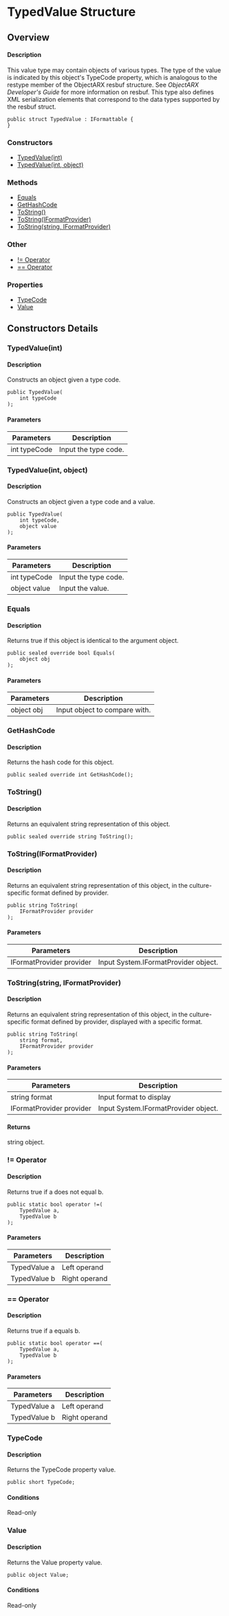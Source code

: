 # TypedValue Structure

## Overview

#### Description
This value type may contain objects of various types. The type of the value is indicated by this object's TypeCode property, which is analogous to the restype member of the ObjectARX resbuf structure. See _ObjectARX Developer's Guide_ for more information on resbuf. 
This type also defines XML serialization elements that correspond to the data types supported by the resbuf struct.
```text
public struct TypedValue : IFormattable {
}
```

### Constructors

- [TypedValue(int)](#typedvalue(int))
- [TypedValue(int, object)](#typedvalue(int,-object))

### Methods

- [Equals](#equals)
- [GetHashCode](#gethashcode)
- [ToString()](#tostring())
- [ToString(IFormatProvider)](#tostring(iformatprovider))
- [ToString(string, IFormatProvider)](#tostring(string,-iformatprovider))

### Other

- [!= Operator](#!=-operator)
- [== Operator](#==-operator)

### Properties

- [TypeCode](#typecode)
- [Value](#value)


## Constructors Details

### TypedValue(int)

#### Description
Constructs an object given a type code.
```text
public TypedValue(
    int typeCode
);
```

#### Parameters
| Parameters | Description |
| --- | --- |
| int typeCode | Input the type code. |

### TypedValue(int, object)

#### Description
Constructs an object given a type code and a value.
```text
public TypedValue(
    int typeCode, 
    object value
);
```

#### Parameters
| Parameters | Description |
| --- | --- |
| int typeCode | Input the type code. |
| object value | Input the value. |

### Equals

#### Description
Returns true if this object is identical to the argument object.
```text
public sealed override bool Equals(
    object obj
);
```

#### Parameters
| Parameters | Description |
| --- | --- |
| object obj | Input object to compare with. |

### GetHashCode

#### Description
Returns the hash code for this object.
```text
public sealed override int GetHashCode();
```

### ToString()

#### Description
Returns an equivalent string representation of this object.
```text
public sealed override string ToString();
```

### ToString(IFormatProvider)

#### Description
Returns an equivalent string representation of this object, in the culture-specific format defined by provider.
```text
public string ToString(
    IFormatProvider provider
);
```

#### Parameters
| Parameters | Description |
| --- | --- |
| IFormatProvider provider | Input System.IFormatProvider object. |

### ToString(string, IFormatProvider)

#### Description
Returns an equivalent string representation of this object, in the culture-specific format defined by provider, displayed with a specific format.
```text
public string ToString(
    string format, 
    IFormatProvider provider
);
```

#### Parameters
| Parameters | Description |
| --- | --- |
| string format | Input format to display |
| IFormatProvider provider | Input System.IFormatProvider object. |

#### Returns
string object.
### != Operator

#### Description
Returns true if a does not equal b.
```text
public static bool operator !=(
    TypedValue a, 
    TypedValue b
);
```

#### Parameters
| Parameters | Description |
| --- | --- |
| TypedValue a | Left operand |
| TypedValue b | Right operand |

### == Operator

#### Description
Returns true if a equals b.
```text
public static bool operator ==(
    TypedValue a, 
    TypedValue b
);
```

#### Parameters
| Parameters | Description |
| --- | --- |
| TypedValue a | Left operand |
| TypedValue b | Right operand |

### TypeCode

#### Description
Returns the TypeCode property value.
```text
public short TypeCode;
```

#### Conditions
Read-only
### Value

#### Description
Returns the Value property value.
```text
public object Value;
```

#### Conditions
Read-only